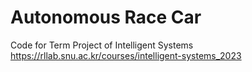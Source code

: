   # Autonomous Race Car
  Code for Term Project of Intelligent Systems https://rllab.snu.ac.kr/courses/intelligent-systems_2023  
